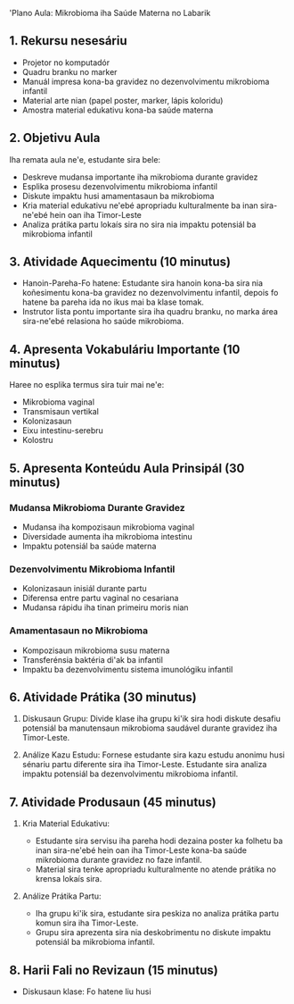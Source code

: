 'Plano Aula: Mikrobioma iha Saúde Materna no Labarik

## 1. Rekursu nesesáriu

- Projetor no komputadór
- Quadru branku no marker
- Manuál impresa kona-ba gravidez no dezenvolvimentu mikrobioma infantil
- Material arte nian (papel poster, marker, lápis koloridu)
- Amostra material edukativu kona-ba saúde materna

## 2. Objetivu Aula

Iha remata aula ne'e, estudante sira bele:
- Deskreve mudansa importante iha mikrobioma durante gravidez
- Esplika prosesu dezenvolvimentu mikrobioma infantil
- Diskute impaktu husi amamentasaun ba mikrobioma
- Kria material edukativu ne'ebé apropriadu kulturalmente ba inan sira-ne'ebé hein oan iha Timor-Leste
- Analiza prátika partu lokaís sira no sira nia impaktu potensiál ba mikrobioma infantil

## 3. Atividade Aquecimentu (10 minutus)

- Hanoin-Pareha-Fo hatene: Estudante sira hanoin kona-ba sira nia koñesimentu kona-ba gravidez no dezenvolvimentu infantil, depois fo hatene ba pareha ida no ikus mai ba klase tomak.
- Instrutor lista pontu importante sira iha quadru branku, no marka área sira-ne'ebé relasiona ho saúde mikrobioma.

## 4. Apresenta Vokabuláriu Importante (10 minutus)

Haree no esplika termus sira tuir mai ne'e:
- Mikrobioma vaginal
- Transmisaun vertikal
- Kolonizasaun
- Eixu intestinu-serebru
- Kolostru

## 5. Apresenta Konteúdu Aula Prinsipál (30 minutus)

### Mudansa Mikrobioma Durante Gravidez
- Mudansa iha kompozisaun mikrobioma vaginal
- Diversidade aumenta iha mikrobioma intestinu
- Impaktu potensiál ba saúde materna

### Dezenvolvimentu Mikrobioma Infantil
- Kolonizasaun inisiál durante partu
- Diferensa entre partu vaginal no cesariana
- Mudansa rápidu iha tinan primeiru moris nian

### Amamentasaun no Mikrobioma
- Kompozisaun mikrobioma susu materna
- Transferénsia baktéria di'ak ba infantil
- Impaktu ba dezenvolvimentu sistema imunológiku infantil

## 6. Atividade Prátika (30 minutus)

1. Diskusaun Grupu: Divide klase iha grupu ki'ik sira hodi diskute desafiu potensiál ba manutensaun mikrobioma saudável durante gravidez iha Timor-Leste.

2. Análize Kazu Estudu: Fornese estudante sira kazu estudu anonimu husi sénariu partu diferente sira iha Timor-Leste. Estudante sira analiza impaktu potensiál ba dezenvolvimentu mikrobioma infantil.

## 7. Atividade Produsaun (45 minutus)

1. Kria Material Edukativu: 
   - Estudante sira servisu iha pareha hodi dezaina poster ka folhetu ba inan sira-ne'ebé hein oan iha Timor-Leste kona-ba saúde mikrobioma durante gravidez no faze infantil.
   - Material sira tenke apropriadu kulturalmente no atende prátika no krensa lokaís sira.

2. Análize Prátika Partu:
   - Iha grupu ki'ik sira, estudante sira peskiza no analiza prátika partu komun sira iha Timor-Leste.
   - Grupu sira aprezenta sira nia deskobrimentu no diskute impaktu potensiál ba mikrobioma infantil.

## 8. Harii Fali no Revizaun (15 minutus)

- Diskusaun klase: Fo hatene liu husi